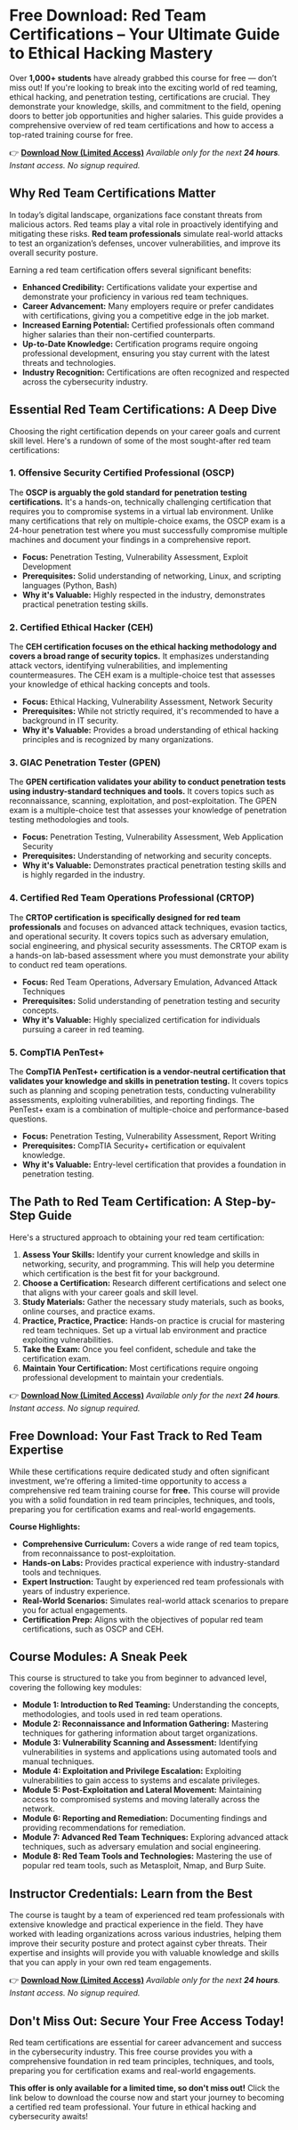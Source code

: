 # Free Download: Red Team Certifications – Your Ultimate Guide to Ethical Hacking Mastery

Over **1,000+ students** have already grabbed this course for free — don’t miss out! If you're looking to break into the exciting world of red teaming, ethical hacking, and penetration testing, certifications are crucial. They demonstrate your knowledge, skills, and commitment to the field, opening doors to better job opportunities and higher salaries. This guide provides a comprehensive overview of red team certifications and how to access a top-rated training course for free.

👉 [**Download Now (Limited Access)**](https://udemywork.com/red-team-certifications)
_Available only for the next **24 hours**. Instant access. No signup required._

## Why Red Team Certifications Matter

In today’s digital landscape, organizations face constant threats from malicious actors. Red teams play a vital role in proactively identifying and mitigating these risks. **Red team professionals** simulate real-world attacks to test an organization’s defenses, uncover vulnerabilities, and improve its overall security posture.

Earning a red team certification offers several significant benefits:

*   **Enhanced Credibility:** Certifications validate your expertise and demonstrate your proficiency in various red team techniques.
*   **Career Advancement:** Many employers require or prefer candidates with certifications, giving you a competitive edge in the job market.
*   **Increased Earning Potential:** Certified professionals often command higher salaries than their non-certified counterparts.
*   **Up-to-Date Knowledge:** Certification programs require ongoing professional development, ensuring you stay current with the latest threats and technologies.
*   **Industry Recognition:** Certifications are often recognized and respected across the cybersecurity industry.

## Essential Red Team Certifications: A Deep Dive

Choosing the right certification depends on your career goals and current skill level. Here's a rundown of some of the most sought-after red team certifications:

### 1. Offensive Security Certified Professional (OSCP)

The **OSCP is arguably the gold standard for penetration testing certifications.** It's a hands-on, technically challenging certification that requires you to compromise systems in a virtual lab environment. Unlike many certifications that rely on multiple-choice exams, the OSCP exam is a 24-hour penetration test where you must successfully compromise multiple machines and document your findings in a comprehensive report.

*   **Focus:** Penetration Testing, Vulnerability Assessment, Exploit Development
*   **Prerequisites:** Solid understanding of networking, Linux, and scripting languages (Python, Bash)
*   **Why it's Valuable:** Highly respected in the industry, demonstrates practical penetration testing skills.

### 2. Certified Ethical Hacker (CEH)

The **CEH certification focuses on the ethical hacking methodology and covers a broad range of security topics.** It emphasizes understanding attack vectors, identifying vulnerabilities, and implementing countermeasures. The CEH exam is a multiple-choice test that assesses your knowledge of ethical hacking concepts and tools.

*   **Focus:** Ethical Hacking, Vulnerability Assessment, Network Security
*   **Prerequisites:** While not strictly required, it's recommended to have a background in IT security.
*   **Why it's Valuable:** Provides a broad understanding of ethical hacking principles and is recognized by many organizations.

### 3. GIAC Penetration Tester (GPEN)

The **GPEN certification validates your ability to conduct penetration tests using industry-standard techniques and tools.** It covers topics such as reconnaissance, scanning, exploitation, and post-exploitation. The GPEN exam is a multiple-choice test that assesses your knowledge of penetration testing methodologies and tools.

*   **Focus:** Penetration Testing, Vulnerability Assessment, Web Application Security
*   **Prerequisites:** Understanding of networking and security concepts.
*   **Why it's Valuable:** Demonstrates practical penetration testing skills and is highly regarded in the industry.

### 4. Certified Red Team Operations Professional (CRTOP)

The **CRTOP certification is specifically designed for red team professionals** and focuses on advanced attack techniques, evasion tactics, and operational security. It covers topics such as adversary emulation, social engineering, and physical security assessments. The CRTOP exam is a hands-on lab-based assessment where you must demonstrate your ability to conduct red team operations.

*   **Focus:** Red Team Operations, Adversary Emulation, Advanced Attack Techniques
*   **Prerequisites:** Solid understanding of penetration testing and security concepts.
*   **Why it's Valuable:** Highly specialized certification for individuals pursuing a career in red teaming.

### 5. CompTIA PenTest+

The **CompTIA PenTest+ certification is a vendor-neutral certification that validates your knowledge and skills in penetration testing.** It covers topics such as planning and scoping penetration tests, conducting vulnerability assessments, exploiting vulnerabilities, and reporting findings. The PenTest+ exam is a combination of multiple-choice and performance-based questions.

*   **Focus:** Penetration Testing, Vulnerability Assessment, Report Writing
*   **Prerequisites:** CompTIA Security+ certification or equivalent knowledge.
*   **Why it's Valuable:** Entry-level certification that provides a foundation in penetration testing.

## The Path to Red Team Certification: A Step-by-Step Guide

Here's a structured approach to obtaining your red team certification:

1.  **Assess Your Skills:** Identify your current knowledge and skills in networking, security, and programming. This will help you determine which certification is the best fit for your background.
2.  **Choose a Certification:** Research different certifications and select one that aligns with your career goals and skill level.
3.  **Study Materials:** Gather the necessary study materials, such as books, online courses, and practice exams.
4.  **Practice, Practice, Practice:** Hands-on practice is crucial for mastering red team techniques. Set up a virtual lab environment and practice exploiting vulnerabilities.
5.  **Take the Exam:** Once you feel confident, schedule and take the certification exam.
6.  **Maintain Your Certification:** Most certifications require ongoing professional development to maintain your credentials.

👉 [**Download Now (Limited Access)**](https://udemywork.com/red-team-certifications)
_Available only for the next **24 hours**. Instant access. No signup required._

## Free Download: Your Fast Track to Red Team Expertise

While these certifications require dedicated study and often significant investment, we're offering a limited-time opportunity to access a comprehensive red team training course for **free.** This course will provide you with a solid foundation in red team principles, techniques, and tools, preparing you for certification exams and real-world engagements.

**Course Highlights:**

*   **Comprehensive Curriculum:** Covers a wide range of red team topics, from reconnaissance to post-exploitation.
*   **Hands-on Labs:** Provides practical experience with industry-standard tools and techniques.
*   **Expert Instruction:** Taught by experienced red team professionals with years of industry experience.
*   **Real-World Scenarios:** Simulates real-world attack scenarios to prepare you for actual engagements.
*   **Certification Prep:** Aligns with the objectives of popular red team certifications, such as OSCP and CEH.

## Course Modules: A Sneak Peek

This course is structured to take you from beginner to advanced level, covering the following key modules:

*   **Module 1: Introduction to Red Teaming:** Understanding the concepts, methodologies, and tools used in red team operations.
*   **Module 2: Reconnaissance and Information Gathering:** Mastering techniques for gathering information about target organizations.
*   **Module 3: Vulnerability Scanning and Assessment:** Identifying vulnerabilities in systems and applications using automated tools and manual techniques.
*   **Module 4: Exploitation and Privilege Escalation:** Exploiting vulnerabilities to gain access to systems and escalate privileges.
*   **Module 5: Post-Exploitation and Lateral Movement:** Maintaining access to compromised systems and moving laterally across the network.
*   **Module 6: Reporting and Remediation:** Documenting findings and providing recommendations for remediation.
*   **Module 7: Advanced Red Team Techniques:** Exploring advanced attack techniques, such as adversary emulation and social engineering.
*   **Module 8: Red Team Tools and Technologies:** Mastering the use of popular red team tools, such as Metasploit, Nmap, and Burp Suite.

## Instructor Credentials: Learn from the Best

The course is taught by a team of experienced red team professionals with extensive knowledge and practical experience in the field. They have worked with leading organizations across various industries, helping them improve their security posture and protect against cyber threats. Their expertise and insights will provide you with valuable knowledge and skills that you can apply in your own red team engagements.

👉 [**Download Now (Limited Access)**](https://udemywork.com/red-team-certifications)
_Available only for the next **24 hours**. Instant access. No signup required._

## Don't Miss Out: Secure Your Free Access Today!

Red team certifications are essential for career advancement and success in the cybersecurity industry. This free course provides you with a comprehensive foundation in red team principles, techniques, and tools, preparing you for certification exams and real-world engagements.

**This offer is only available for a limited time, so don't miss out!** Click the link below to download the course now and start your journey to becoming a certified red team professional. Your future in ethical hacking and cybersecurity awaits!
